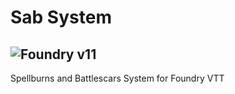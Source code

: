 # Sab System

![Foundry v11](https://img.shields.io/badge/foundry-v11-green)
---

Spellburns and Battlescars System for Foundry VTT